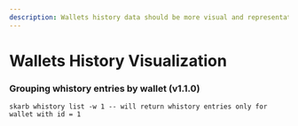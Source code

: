 ```yaml
---
description: Wallets history data should be more visual and representative.
---
```


# Wallets History Visualization

### Grouping whistory entries by wallet (v1.1.0)

```
skarb whistory list -w 1 -- will return whistory entries only for wallet with id = 1 
```
